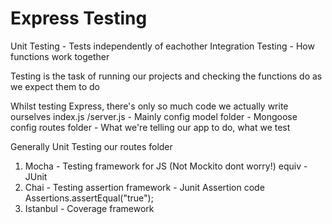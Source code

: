 # Express Testing

Unit Testing        - Tests independently of eachother
Integration Testing - How functions work together

Testing is the task of running our projects and checking the functions do as we expect them to do

Whilst testing Express, there's only so much code we actually write ourselves 
index.js /server.js - Mainly config
model folder        - Mongoose config
routes folder       - What we're telling our app to do, what we test 

Generally Unit Testing our routes folder 

1) Mocha - Testing framework for JS (Not Mockito dont worry!) equiv - JUnit
2) Chai  - Testing assertion framework                              - Junit Assertion code Assertions.assertEqual("true");
3) Istanbul - Coverage framework 

